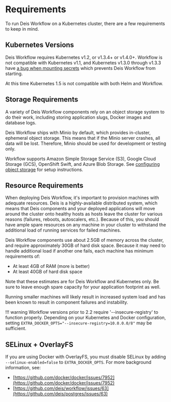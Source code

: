# Requirements

To run Deis Workflow on a Kubernetes cluster, there are a few requirements to keep in mind.

## Kubernetes Versions

Deis Workflow requires Kubernetes v1.2, or v1.3.4+ or v1.4.0+. Workflow is not compatible with
Kubernetes v1.1, and Kubernetes v1.3.0 through v1.3.3 have
[a bug when mounting secrets](https://github.com/deis/workflow/issues/372) which prevents Deis
Workflow from starting.

At this time Kubernetes 1.5 is not compatible with both Helm and Workflow.

## Storage Requirements

A variety of Deis Workflow components rely on an object storage system to do their work, including storing application
slugs, Docker images and database logs.

Deis Workflow ships with Minio by default, which provides in-cluster, ephemeral object storage. This means that if the
Minio server crashes, all data will be lost. Therefore, Minio should be used for development or testing only.

Workflow supports Amazon Simple Storage Service (S3), Google Cloud Storage (GCS), OpenShift Swift, and Azure Blob
Storage. See [configuring object storage](configuring-object-storage) for setup instructions.

## Resource Requirements

When deploying Deis Workflow, it's important to provision machines with adequate resources. Deis is a highly-available
distributed system, which means that Deis components and your deployed applications will move around the cluster onto
healthy hosts as hosts leave the cluster for various reasons (failures, reboots, autoscalers, etc.). Because of this,
you should have ample spare resources on any machine in your cluster to withstand the additional load of running
services for failed machines.

Deis Workflow components use about 2.5GB of memory across the cluster, and require approximately 30GB of hard disk
space. Because it may need to handle additional load if another one fails, each machine has minimum requirements of:

* At least 4GB of RAM (more is better)
* At least 40GB of hard disk space

Note that these estimates are for Deis Workflow and Kubernetes only. Be sure to leave enough spare capacity for your
application footprint as well.

Running smaller machines will likely result in increased system load and has been known to result in component failures
and instability.

!!! warning
	Workflow versions prior to 2.2 require '--insecure-registry' to function properly. Depending on
	your Kubernetes and Docker configuration, setting
	`EXTRA_DOCKER_OPTS="--insecure-registry=10.0.0.0/8"` may be sufficient.

## SELinux + OverlayFS

If you are using Docker with OverlayFS, you must disable SELinux by adding `--selinux-enabled=false` to
`EXTRA_DOCKER_OPTS`. For more background information, see:

* [https://github.com/docker/docker/issues/7952](https://github.com/docker/docker/issues/7952)
* [https://github.com/deis/workflow/issues/63](https://github.com/deis/postgres/issues/63)
